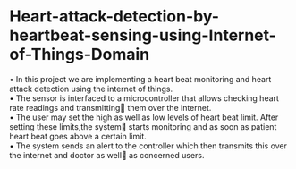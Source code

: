 # Heart-attack-detection-by-heartbeat-sensing-using-Internet-of-Things-Domain
•	In this project we are implementing a heart beat monitoring and heart attack detection using the internet of things.  
•	The sensor is interfaced to a microcontroller that allows checking heart rate readings and transmitting them over the internet.  
•	The user may set the high as well as low levels of heart beat limit. After setting these limits,the system starts monitoring and as soon as patient heart beat goes above a certain limit.  
•	The system sends an alert to the controller which then transmits this over the internet and doctor as well as concerned users.
